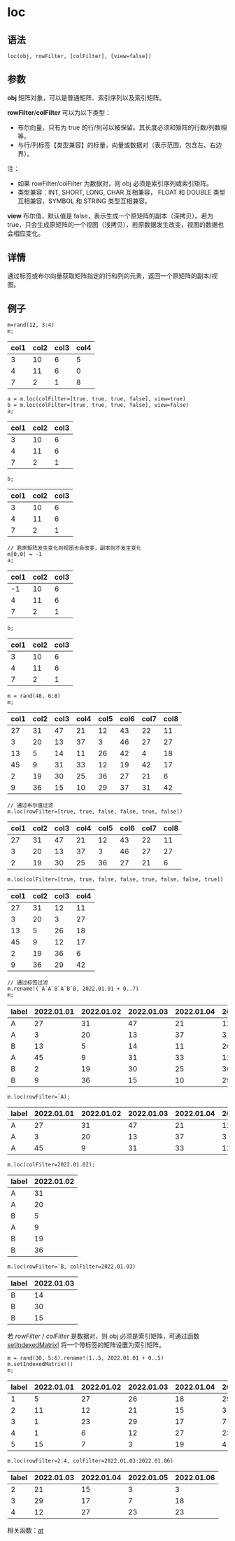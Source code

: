 # loc

## 语法

`loc(obj, rowFilter, [colFilter], [view=false])`

## 参数

**obj** 矩阵对象，可以是普通矩阵、索引序列以及索引矩阵。

**rowFilter**/**colFilter** 可以为以下类型：

* 布尔向量，只有为 true 的行/列可以被保留。其长度必须和矩阵的行数/列数相等。
* 与行/列标签【类型兼容】的标量，向量或数据对（表示范围，包含左、右边界）。

注：

* 如果 rowFilter/colFilter 为数据对，则 obj
  必须是索引序列或索引矩阵。
* 类型兼容：INT, SHORT, LONG, CHAR 互相兼容， FLOAT 和 DOUBLE
  类型互相兼容，SYMBOL 和 STRING 类型互相兼容。

**view** 布尔值，默认值是 false，表示生成一个原矩阵的副本（深拷贝）。若为
true，只会生成原矩阵的一个视图（浅拷贝），若原数据发生改变，视图的数据也会相应变化。

## 详情

通过标签或布尔向量获取矩阵指定的行和列的元素，返回一个原矩阵的副本/视图。

## 例子

```
m=rand(12, 3:4)
m;
```

| col1 | col2 | col3 | col4 |
| --- | --- | --- | --- |
| 3 | 10 | 6 | 5 |
| 4 | 11 | 6 | 0 |
| 7 | 2 | 1 | 8 |

```
a = m.loc(colFilter=[true, true, true, false], view=true)
b = m.loc(colFilter=[true, true, true, false], view=false)
a;
```

| col1 | col2 | col3 |
| --- | --- | --- |
| 3 | 10 | 6 |
| 4 | 11 | 6 |
| 7 | 2 | 1 |

```
b;
```

| col1 | col2 | col3 |
| --- | --- | --- |
| 3 | 10 | 6 |
| 4 | 11 | 6 |
| 7 | 2 | 1 |

```
// 若原矩阵发生变化则视图也会改变，副本则不发生变化
m[0,0] = -1
a;
```

| col1 | col2 | col3 |
| --- | --- | --- |
| -1 | 10 | 6 |
| 4 | 11 | 6 |
| 7 | 2 | 1 |

```
b;
```

| col1 | col2 | col3 |
| --- | --- | --- |
| 3 | 10 | 6 |
| 4 | 11 | 6 |
| 7 | 2 | 1 |

```
m = rand(48, 6:8)
m;
```

| col1 | col2 | col3 | col4 | col5 | col6 | col7 | col8 |
| --- | --- | --- | --- | --- | --- | --- | --- |
| 27 | 31 | 47 | 21 | 12 | 43 | 22 | 11 |
| 3 | 20 | 13 | 37 | 3 | 46 | 27 | 27 |
| 13 | 5 | 14 | 11 | 26 | 42 | 4 | 18 |
| 45 | 9 | 31 | 33 | 12 | 19 | 42 | 17 |
| 2 | 19 | 30 | 25 | 36 | 27 | 21 | 6 |
| 9 | 36 | 15 | 10 | 29 | 37 | 31 | 42 |

```
// 通过布尔值过滤
m.loc(rowFilter=[true, true, false, false, true, false])
```

| col1 | col2 | col3 | col4 | col5 | col6 | col7 | col8 |
| --- | --- | --- | --- | --- | --- | --- | --- |
| 27 | 31 | 47 | 21 | 12 | 43 | 22 | 11 |
| 3 | 20 | 13 | 37 | 3 | 46 | 27 | 27 |
| 2 | 19 | 30 | 25 | 36 | 27 | 21 | 6 |

```
m.loc(colFilter=[true, true, false, false, true, false, false, true])
```

| col1 | col2 | col3 | col4 |
| --- | --- | --- | --- |
| 27 | 31 | 12 | 11 |
| 3 | 20 | 3 | 27 |
| 13 | 5 | 26 | 18 |
| 45 | 9 | 12 | 17 |
| 2 | 19 | 36 | 6 |
| 9 | 36 | 29 | 42 |

```
// 通过标签过滤
m.rename!(`A`A`B`A`B`B, 2022.01.01 + 0..7)
m;
```

| label | 2022.01.01 | 2022.01.02 | 2022.01.03 | 2022.01.04 | 2022.01.05 | 2022.01.06 | 2022.01.07 | 2022.01.08 |
| --- | --- | --- | --- | --- | --- | --- | --- | --- |
| A | 27 | 31 | 47 | 21 | 12 | 43 | 22 | 11 |
| A | 3 | 20 | 13 | 37 | 3 | 46 | 27 | 27 |
| B | 13 | 5 | 14 | 11 | 26 | 42 | 4 | 18 |
| A | 45 | 9 | 31 | 33 | 12 | 19 | 42 | 17 |
| B | 2 | 19 | 30 | 25 | 36 | 27 | 21 | 6 |
| B | 9 | 36 | 15 | 10 | 29 | 37 | 31 | 42 |

```
m.loc(rowFilter=`A);
```

| label | 2022.01.01 | 2022.01.02 | 2022.01.03 | 2022.01.04 | 2022.01.05 | 2022.01.06 | 2022.01.07 | 2022.01.08 |
| --- | --- | --- | --- | --- | --- | --- | --- | --- |
| A | 27 | 31 | 47 | 21 | 12 | 43 | 22 | 11 |
| A | 3 | 20 | 13 | 37 | 3 | 46 | 27 | 27 |
| A | 45 | 9 | 31 | 33 | 12 | 19 | 42 | 17 |

```
m.loc(colFilter=2022.01.02);
```

| label | 2022.01.02 |
| --- | --- |
| A | 31 |
| A | 20 |
| B | 5 |
| A | 9 |
| B | 19 |
| B | 36 |

```
m.loc(rowFilter=`B, colFilter=2022.01.03)
```

| label | 2022.01.03 |
| --- | --- |
| B | 14 |
| B | 30 |
| B | 15 |

若 *rowFilter* / *colFilter* 是数据对，则 obj 必须是索引矩阵，可通过函数
[setIndexedMatrix!](../s/setIndexedMatrix_.md)
将一个带标签的矩阵设置为索引矩阵。

```
m = rand(30, 5:6).rename!(1..5, 2022.01.01 + 0..5)
m.setIndexedMatrix!()
m;
```

| label | 2022.01.01 | 2022.01.02 | 2022.01.03 | 2022.01.04 | 2022.01.05 | 2022.01.06 |
| --- | --- | --- | --- | --- | --- | --- |
| 1 | 5 | 27 | 26 | 18 | 29 | 3 |
| 2 | 11 | 12 | 21 | 15 | 3 | 3 |
| 3 | 1 | 23 | 29 | 17 | 7 | 18 |
| 4 | 1 | 6 | 12 | 27 | 23 | 23 |
| 5 | 15 | 7 | 3 | 19 | 4 | 8 |

```
m.loc(rowFilter=2:4, colFilter=2022.01.03:2022.01.06)
```

| label | 2022.01.03 | 2022.01.04 | 2022.01.05 | 2022.01.06 |
| --- | --- | --- | --- | --- |
| 2 | 21 | 15 | 3 | 3 |
| 3 | 29 | 17 | 7 | 18 |
| 4 | 12 | 27 | 23 | 23 |

相关函数：[at](../a/at.md)

